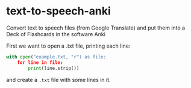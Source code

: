 # text-to-speech-anki
Convert text to speech files (from Google Translate) and put them into a Deck of Flashcards in the software Anki

First we want to open a .txt file, printing each line:

```python
with open("example.txt, "r") as file:
    for line in file:
        print(line.strip())
```
and create a `.txt` file with some lines in it.

